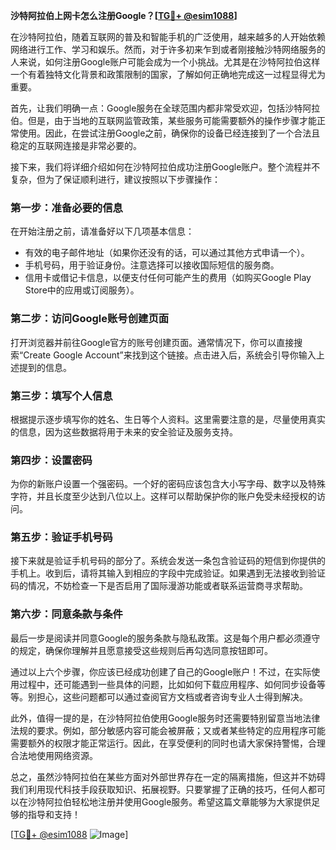 **沙特阿拉伯上网卡怎么注册Google？[[TG💪+ @esim1088](https://t.me/s/esim1088)]**

在沙特阿拉伯，随着互联网的普及和智能手机的广泛使用，越来越多的人开始依赖网络进行工作、学习和娱乐。然而，对于许多初来乍到或者刚接触沙特网络服务的人来说，如何注册Google账户可能会成为一个小挑战。尤其是在沙特阿拉伯这样一个有着独特文化背景和政策限制的国家，了解如何正确地完成这一过程显得尤为重要。

首先，让我们明确一点：Google服务在全球范围内都非常受欢迎，包括沙特阿拉伯。但是，由于当地的互联网监管政策，某些服务可能需要额外的操作步骤才能正常使用。因此，在尝试注册Google之前，确保你的设备已经连接到了一个合法且稳定的互联网连接是非常必要的。

接下来，我们将详细介绍如何在沙特阿拉伯成功注册Google账户。整个流程并不复杂，但为了保证顺利进行，建议按照以下步骤操作：

### 第一步：准备必要的信息

在开始注册之前，请准备好以下几项基本信息：
- 有效的电子邮件地址（如果你还没有的话，可以通过其他方式申请一个）。
- 手机号码，用于验证身份。注意选择可以接收国际短信的服务商。
- 信用卡或借记卡信息，以便支付任何可能产生的费用（如购买Google Play Store中的应用或订阅服务）。

### 第二步：访问Google账号创建页面

打开浏览器并前往Google官方的账号创建页面。通常情况下，你可以直接搜索“Create Google Account”来找到这个链接。点击进入后，系统会引导你输入上述提到的信息。

### 第三步：填写个人信息

根据提示逐步填写你的姓名、生日等个人资料。这里需要注意的是，尽量使用真实的信息，因为这些数据将用于未来的安全验证及服务支持。

### 第四步：设置密码

为你的新账户设置一个强密码。一个好的密码应该包含大小写字母、数字以及特殊字符，并且长度至少达到八位以上。这样可以帮助保护你的账户免受未经授权的访问。

### 第五步：验证手机号码

接下来就是验证手机号码的部分了。系统会发送一条包含验证码的短信到你提供的手机上。收到后，请将其输入到相应的字段中完成验证。如果遇到无法接收到验证码的情况，不妨检查一下是否启用了国际漫游功能或者联系运营商寻求帮助。

### 第六步：同意条款与条件

最后一步是阅读并同意Google的服务条款与隐私政策。这是每个用户都必须遵守的规定，确保你理解并且愿意接受这些规则后再勾选同意按钮即可。

通过以上六个步骤，你应该已经成功创建了自己的Google账户！不过，在实际使用过程中，还可能遇到一些具体的问题，比如如何下载应用程序、如何同步设备等等。别担心，这些问题都可以通过查阅官方文档或者咨询专业人士得到解决。

此外，值得一提的是，在沙特阿拉伯使用Google服务时还需要特别留意当地法律法规的要求。例如，部分敏感内容可能会被屏蔽；又或者某些特定的应用程序可能需要额外的权限才能正常运行。因此，在享受便利的同时也请大家保持警惕，合理合法地使用网络资源。

总之，虽然沙特阿拉伯在某些方面对外部世界存在一定的隔离措施，但这并不妨碍我们利用现代科技手段获取知识、拓展视野。只要掌握了正确的技巧，任何人都可以在沙特阿拉伯轻松地注册并使用Google服务。希望这篇文章能够为大家提供足够的指导和支持！

[[TG💪+ @esim1088](https://t.me/s/esim1088) ![Image](https://i.postimg.cc/4NQfJmqS/Snipaste-2025-05-13-00-14-12.png)]